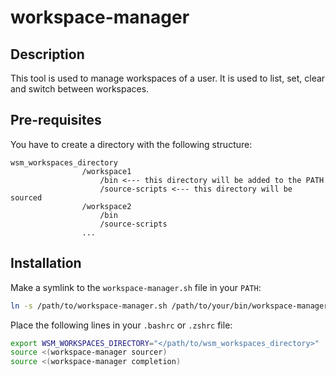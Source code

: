 # workspace-manager

## Description

This tool is used to manage workspaces of a user. It is used to list, set, clear and switch between workspaces.

## Pre-requisites

You have to create a directory with the following structure:

```text
wsm_workspaces_directory
                /workspace1
                    /bin <--- this directory will be added to the PATH
                    /source-scripts <--- this directory will be sourced
                /workspace2
                    /bin
                    /source-scripts
                ...
```

## Installation

Make a symlink to the `workspace-manager.sh` file in your `PATH`:

```bash
ln -s /path/to/workspace-manager.sh /path/to/your/bin/workspace-manager
```

Place the following lines in your `.bashrc` or `.zshrc` file:

```bash
export WSM_WORKSPACES_DIRECTORY="</path/to/wsm_workspaces_directory>"
source <(workspace-manager sourcer)
source <(workspace-manager completion)
```

